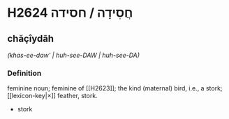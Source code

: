 # H2624 חֲסִידָה / חסידה

## chăçîydâh

_(khas-ee-daw' | huh-see-DAW | huh-see-DA)_

### Definition

feminine noun; feminine of [[H2623]]; the kind (maternal) bird, i.e., a stork; [[lexicon-key|×]] feather, stork.

- stork
